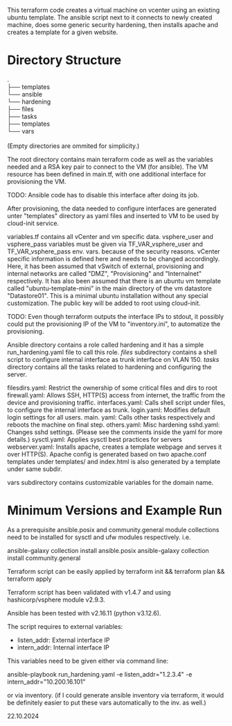 
This terraform code creates a virtual machine on vcenter using an existing ubuntu
template. The ansible script next to it connects to newly created machine, does some
generic security hardening, then installs apache and creates a template for a given
website. 

# Directory Structure
. <br />
├── templates <br />
└── ansible <br />
    └── hardening <br />
        ├── files <br />
        ├── tasks <br />
        ├── templates <br />
        └── vars <br />
 <br />
(Empty directories are ommited for simplicity.)

The root directory contains main terraform code as well as the variables needed
and a RSA key pair to connect to the VM (for ansible). The VM resource has been
defined in main.tf, with one additional interface for provisioning the VM. 

TODO: Ansible code has to disable this interface after doing its job.

After provisioning, the data needed to configure interfaces are generated
unter "templates" directory as yaml files and inserted to VM to be used by
cloud-init service. 

variables.tf contains all vCenter and vm specific data. vsphere_user and 
vsphere_pass variables must be given via TF_VAR_vsphere_user and 
TF_VAR_vsphere_pass env. vars. because of the security reasons. vCenter 
specific information is defined here and needs to be changed accordingly.
Here, it has been assumed that vSwitch of external, provisioning and 
internal networks are called "DMZ", "Provisioning" and "Internalnet"
respectively. It has also been assumed that there is an ubuntu vm template
called "ubuntu-template-mini" in the main directory of the vm datastore 
"Datastore01". This is a minimal ubuntu installation without any special
customization. The public key will be added to root using cloud-init. 

TODO: Even though terraform outputs the interface IPs to stdout, it
possibly could put the provisioning IP of the VM to "inventory.ini",
to automatize the provisioning. 

Ansible directory contains a role called hardening and it has a simple
run_hardening.yaml file to call this role. *files* subdirectory contains
a shell script to configure internal interface as trunk interface on VLAN
150. *tasks* directory contains all the tasks related to hardening and 
configuring the server.

filesdirs.yaml: Restrict the ownership of some critical files and dirs to root
firewall.yaml: Allows SSH, HTTP(S) access from internet, the traffic from
    the device and provisioning traffic. 
interfaces.yaml: Calls shell script under files, to configure the internal 
    interface as trunk. 
login.yaml: Modifies default login settings for all users. 
main. yaml: Calls other tasks respectively and reboots the machine on final step.
others.yaml: Misc hardening
sshd.yaml: Changes sshd settings. (Please see the comments inside the yaml for
    more details.)
sysctl.yaml: Applies sysctl best practices for servers
webserver.yaml: Installs apache, creates a template webpage and serves it 
    over HTTP(S). Apache config is generated based on two apache.conf 
    templates under templates/ and index.html is also generated by a
    template under same subdir. 

vars subdirectory contains customizable variables for the domain name.

# Minimum Versions and Example Run
As a prerequisite ansible.posix and community.general module collections
need to be installed for sysctl and ufw modules respectively. i.e.

ansible-galaxy collection install ansible.posix
ansible-galaxy collection install community.general

Terraform script can be easily applied by 
terraform init && terraform plan && terraform apply

Terraform script has been validated with v1.4.7 and using hashicorp/vsphere
module v2.9.3. 

Ansible has been tested with v2.16.11 (python v3.12.6). 

The script requires to external variables: 
* listen_addr: External interface IP
* intern_addr: Internal interface IP

This variables need to be given either via command line:

ansible-playbook run_hardening.yaml -e listen_addr="1.2.3.4" -e intern_addr="10.200.16.101"

or via inventory. (if I could generate ansible inventory via terraform, 
it would be definitely easier to put these vars automatically to the inv.
as well.)

22.10.2024
